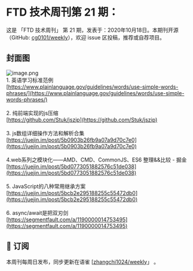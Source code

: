 # FTD 技术周刊第 21 期：
这是 「FTD 技术周刊」 第 21 期，发表于：2020年10月18日。本期刊开源（GitHub: [cg0101/weekly](https://github.com/cg0101/weekly)），欢迎 issue 区投稿，推荐或自荐项目。
## 封面图
![image.png](https://cdn.nlark.com/yuque/0/2020/png/132503/1605585205664-68a17d8a-ff7f-4fac-8aef-63d75a766a0a.png#height=720&id=hUO6Y&margin=%5Bobject%20Object%5D&name=image.png&originHeight=720&originWidth=1080&originalType=binary&size=1764890&status=done&style=none&width=1080)<br />1. 英语学习标准范例<br />[https://www.plainlanguage.gov/guidelines/words/use-simple-words-phrases/](https://www.plainlanguage.gov/guidelines/words/use-simple-words-phrases/)<br />
<br />2. 纯前端实现的js压缩<br />[https://github.com/Stuk/jszip](https://github.com/Stuk/jszip)<br />
<br />3. js数组详细操作方法和解析合集<br />[https://juejin.im/post/5b0903b26fb9a07a9d70c7e0](https://juejin.im/post/5b0903b26fb9a07a9d70c7e0)<br />
<br />4.web系列之模块化——AMD、CMD、CommonJS、ES6 整理&&比较 - 掘金<br />[https://juejin.im/post/5bd0773051882576c51de038](https://juejin.im/post/5bd0773051882576c51de038)<br />
<br />5. JavaScript的八种常用继承方案<br />[https://juejin.im/post/5bcb2e295188255c55472db0](https://juejin.im/post/5bcb2e295188255c55472db0)<br />
<br />6. async/await是把双刃剑<br />[https://segmentfault.com/a/1190000014753495](https://segmentfault.com/a/1190000014753495)



## 📅 订阅
本周刊每周日发布，同步更新在语雀 [[zhangchi1024/weekly](https://www.yuque.com/zhangchi1024/weekly)」 。